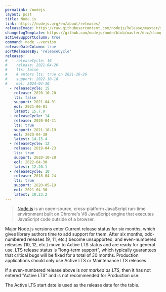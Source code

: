 ```yaml
---
permalink: /nodejs
layout: post
title: Node.js
link: https://nodejs.org/en/about/releases/
releaseImage: https://raw.githubusercontent.com/nodejs/Release/master/schedule.svg?sanitize=true
changelogTemplate: https://github.com/nodejs/node/blob/master/doc/changelogs/CHANGELOG_V__RELEASE_CYCLE__.md#__LATEST__
activeSupportColumn: true
command: node --version
releaseDateColumn: true
sortReleasesBy: 'releaseCycle'
releases:
#  - releaseCycle: 16
#    release: 2021-04-20
#    lts: false
#    # enters lts: true on 2021-10-26
#    support: 2022-10-18
#    eol: 2024-04-30
  - releaseCycle: 15
    release: 2020-10-20
    lts: false
    support: 2021-04-01
    eol: 2021-06-01
    latest: 15.7.0
  - releaseCycle: 14
    release: 2020-04-21
    lts: true
    support: 2021-10-19
    eol: 2023-04-30
    latest: 14.15.4
  - releaseCycle: 12
    release: 2019-04-23
    lts: true
    support: 2020-10-20
    eol: 2022-04-30
    latest: 12.20.1
  - releaseCycle: 10
    release: 2018-04-24
    lts: true
    support: 2020-05-19
    eol: 2021-04-30
    latest: 10.23.2
---
```


> [Node.js](https://nodejs.org/) is an open-source, cross-platform JavaScript run-time environment built on Chrome's V8 JavaScript engine that executes JavaScript code outside of a browser.

Major Node.js versions enter Current release status for six months, which gives library authors time to add support for them. After six months, odd-numbered releases (9, 11, etc.) become unsupported, and even-numbered releases (10, 12, etc.) move to Active LTS status and are ready for general use. LTS release status is "long-term support", which typically guarantees that critical bugs will be fixed for a total of 30 months. Production applications should only use Active LTS or Maintenance LTS releases.

If a even-numbered release above is _not marked as LTS_, then it has not entered "Active LTS" and is not recommended for Production use.

The Active LTS start date is used as the release date for the table.
